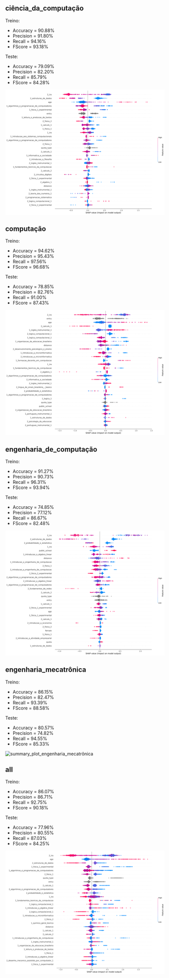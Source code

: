 ## ciência_da_computação
Treino:
*   Accuracy = 90.88%
*   Precision = 91.80%
*   Recall = 94.16%
*   FScore = 93.18%

Teste:
*   Accuracy = 79.09%
*   Precision = 82.20%
*   Recall = 85.79%
*   FScore = 84.28%

![summary_plot_ciência_da_computação](summary_plot_ciência_da_computação.png)
## computação
Treino:
*   Accuracy = 94.62%
*   Precision = 95.43%
*   Recall = 97.56%
*   FScore = 96.68%

Teste:
*   Accuracy = 78.85%
*   Precision = 82.76%
*   Recall = 91.00%
*   FScore = 87.43%

![summary_plot_computação](summary_plot_computação.png)
## engenharia_de_computação
Treino:
*   Accuracy = 91.27%
*   Precision = 90.73%
*   Recall = 96.31%
*   FScore = 93.94%

Teste:
*   Accuracy = 74.85%
*   Precision = 77.12%
*   Recall = 86.67%
*   FScore = 82.48%

![summary_plot_engenharia_de_computação](summary_plot_engenharia_de_computação.png)
## engenharia_mecatrônica
Treino:
*   Accuracy = 86.15%
*   Precision = 82.47%
*   Recall = 93.39%
*   FScore = 88.58%

Teste:
*   Accuracy = 80.57%
*   Precision = 74.82%
*   Recall = 94.55%
*   FScore = 85.33%

![summary_plot_engenharia_mecatrônica](summary_plot_engenharia_mecatrônica.png)
## all
Treino:
*   Accuracy = 86.07%
*   Precision = 86.71%
*   Recall = 92.75%
*   FScore = 90.18%

Teste:
*   Accuracy = 77.96%
*   Precision = 80.55%
*   Recall = 87.03%
*   FScore = 84.25%

![summary_plot_all](summary_plot_all.png)